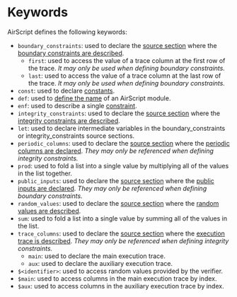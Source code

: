 # Keywords

AirScript defines the following keywords:

- `boundary_constraints`: used to declare the [source section](./structure.md#source-sections) where the [boundary constraints are described](./constraints.md#boundary_constraints).
  - `first`: used to access the value of a trace column at the first row of the trace. _It may only be used when defining boundary constraints._
  - `last`: used to access the value of a trace column at the last row of the trace. _It may only be used when defining boundary constraints._
- `const`: used to declare [constants](./declarations.md#constant-constant).
- `def`: used to [define the name](./structure.md) of an AirScript module.
- `enf`: used to describe a single [constraint](./constraints.md).
- `integrity_constraints`: used to declare the [source section](./structure.md#source-sections) where the [integrity constraints are described](./constraints.md#integrity_constraints).
- `let`: used to declare intermediate variables in the boundary_constraints or integrity_constraints source sections.
- `periodic_columns`: used to declare the [source section](./structure.md#source-sections) where the [periodic columns are declared](./declarations.md). _They may only be referenced when defining integrity constraints._
- `prod`: used to fold a list into a single value by multiplying all of the values in the list together.
- `public_inputs`: used to declare the [source section](./structure.md#source-sections) where the [public inputs are declared](./declarations.md). _They may only be referenced when defining boundary constraints._
- `random_values`: used to declare the [source section](./structure.md#source-sections) where the [random values are described](./declarations.md).
- `sum`: used to fold a list into a single value by summing all of the values in the list.
- `trace_columns`: used to declare the [source section](./structure.md#source-sections) where the [execution trace is described](./declarations.md). _They may only be referenced when defining integrity constraints._
  - `main`: used to declare the main execution trace.
  - `aux`: used to declare the auxiliary execution trace.
- `$<identifier>`: used to access random values provided by the verifier.
- `$main`: used to access columns in the main execution trace by index.
- `$aux`: used to access columns in the auxiliary execution trace by index.
